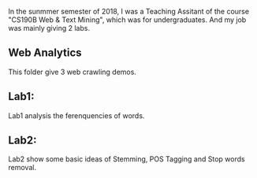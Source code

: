 In the sunmmer semester of 2018, I was a Teaching Assitant of the course "CS190B Web & Text Mining", which was for undergraduates. And my job was mainly giving 2 labs.

## Web Analytics
This folder give 3 web crawling demos.

## Lab1:
Lab1 analysis the ferenquencies of words.

## Lab2:
Lab2 show some basic ideas of Stemming, POS Tagging and Stop words removal.
